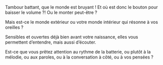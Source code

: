 Tambour battant, que le monde est bruyant !
Et où est donc le bouton pour baisser le volume ?! Ou le monter peut-être ?

Mais est-ce le monde extérieur ou votre monde intérieur qui résonne à vos oreilles ?

Sensibles et ouvertes déjà bien avant votre naissance, elles vous permettent d’entendre, mais aussi d’écouter.

Est-ce que vous prêtez attention au rythme de la batterie, ou plutôt à la mélodie, ou aux paroles, ou à la conversation à côté, ou à vos pensées ? 
